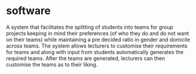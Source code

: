 # software
A system that facilitates the splitting of students into teams for group projects keeping in mind their preferences (of who they do and do not want on their teams) while maintaining a pre decided ratio in gender and domicile across teams. The system allows lecturers to customise their requirements for teams and along with input from students automatically generates the required teams. After the teams are generated, lecturers can then customise the teams as to their liking.

